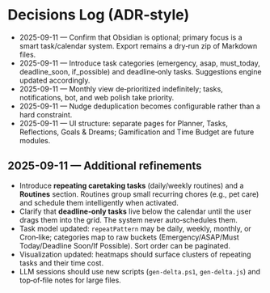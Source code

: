 # Decisions Log (ADR‑style)

- 2025-09-11 — Confirm that Obsidian is optional; primary focus is a smart task/calendar system. Export remains a dry‑run zip of Markdown files.
- 2025-09-11 — Introduce task categories (emergency, asap, must_today, deadline_soon, if_possible) and deadline‑only tasks. Suggestions engine updated accordingly.
- 2025-09-11 — Monthly view de‑prioritized indefinitely; tasks, notifications, bot, and web polish take priority.
- 2025-09-11 — Nudge deduplication becomes configurable rather than a hard constraint.
- 2025-09-11 — UI structure: separate pages for Planner, Tasks, Reflections, Goals & Dreams; Gamification and Time Budget are future modules.

## 2025-09-11 — Additional refinements

- Introduce **repeating caretaking tasks** (daily/weekly routines) and a **Routines** section.  Routines group small recurring chores (e.g., pet care) and schedule them intelligently when activated.
- Clarify that **deadline‑only tasks** live below the calendar until the user drags them into the grid.  The system never auto‑schedules them.
- Task model updated: `repeatPattern` may be daily, weekly, monthly, or Cron‑like; categories map to raw buckets (Emergency/ASAP/Must Today/Deadline Soon/If Possible).  Sort order can be paginated.
- Visualization updated: heatmaps should surface clusters of repeating tasks and their time cost.
- LLM sessions should use new scripts (`gen-delta.ps1`, `gen-delta.js`) and top‑of‑file notes for large files.
